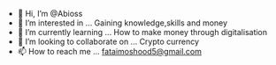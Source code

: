 - 👋 Hi, I’m @Abioss
- 👀 I’m interested in ... Gaining knowledge,skills and money
- 🌱 I’m currently learning ... How to make money through digitalisation
- 💞️ I’m looking to collaborate on ... Crypto currency
- 📫 How to reach me ... fataimoshood5@gmail.com

<!---
Abioss/Abioss is a ✨ special ✨ repository because its `README.md` (this file) appears on your GitHub profile.
You can click the Preview link to take a look at your changes.
--->
